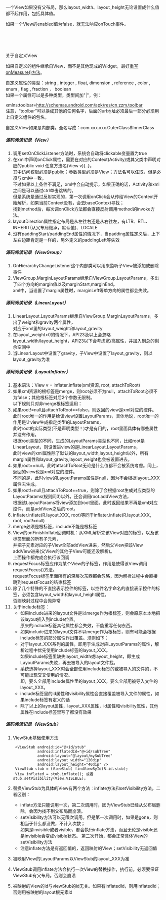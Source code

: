 
一个View如果没有父布局，那么layout_width、layout_height无论设置成什么值都不起作用，包括具体值。

如果一个View的enabled值为false，就无法响应onTouch事件。




<br><br><br><br>
关于自定义View

如果自定义的组件继承自View，而不是其他现成的Widget，最好[重写onMeasure()方法](E:\Android\MyCodes\MyLaboratory\DemoCollection\自定义View.md)。

自定义属性的类型：string , integer , float, dimension , reference , color , enum , flag , fraction ， boolean<br>
如果一个属性可以是多种类型，类型间加"|"，例：<attr name="XXX" format="reference|color" />

xmlns:toolbar=http://schemas.android.com/apk/res/cn.zzm.toolbar <br>
注意，“toolbar”可以换成其他的任何名字，后面的url地址必须最后一部分必须用上自定义组件的包名。

自定义View如果是内部类，全名写成：com.xxx.xxx.OuterClass$InnerClass


##### 源码阅读记录（View）
1. 调用setOnClickListener方法时，系统会自动将clickable变量置为true
2. 在xml中声明onClick属性，需要在对应的Context(Activity)或其父类中声明对应的public void 任意方法名(View v){..}，  
  其中访问权限必须是public；参数类型必须是View；方法名可以任取，但是必须与xml中一致。  
  不过如果以上条件不满足，xml中会自动提示，如果正确的话，Activity和xml之间是可以通过ctrl单击跳转的。  
  但是系统是通过反射实现的，第一次调用onClick会从传给View的Context开始解析，如果当前Context没有，会去baseContext寻找；  
  找到method后，每次调onClick方法都会直接反射调用method的invoke方法。
3. layoutDirection属性指定布局是从左往右还是从右往左，有LTR、RTL、INHERIT(从父布局继承，默认值)、LOCALE
4. 没有paddingStart/paddingEnd属性的情况下，当padding属性定义后，上下左右边距肯定是一样的，另外定义的paddingLeft等失效

##### 源码阅读记录（ViewGroup）
1. OnHierarchyChangeListener这个内部类可以用来监听子View被添加或删除事件
2. ViewGroup.MarginLayoutParams继承自ViewGroup.LayoutParams，多出了四个方向的margin值以及marginStart,marginEnd。  
    xml中，当设置了margin属性时，marginLeft等单方向的属性都会失效。
    
##### 源码阅读记录（LinearLayout）
1. LinearLayout.LayoutParams继承自ViewGroup.MarginLayoutParams，多出了weight和gravity两个属性，  
    对应于xml里的layout_weight和layout_gravity
2. 在layout_weight>0的情况下，API23及以上会忽略layout_width/layout_height，API23以下会考虑宽/高属性，并加入到总的剩余空间中
3. 当LinearLayout中设置了gravity，子View中设置了layout_gravity，则以layout_gravity为准

##### 源码阅读记录（LayoutInflater）
1. 基本语法：View v = inflater.inflate(xml资源, root, attachToRoot)
2. 如果xml资源的根标签是merge，则root必须不为null，attachToRoot必须不为false；其他根标签对后2个参数无限制。  
    以下规则只对非merge根标签适用：
3. 如果root!=null且attachToRoot==false，则返回的view是xml对应的控件。  
    此时root唯一的作用是给该view设置LayoutParams，具体地说，root唯一的作用是让view生成指定类型的LayoutParams，  
    此时root的实际类型(不是声明类型！)才是有用的，root里面具体有哪些属性并没有作用。  
    根据root类型的不同，生成的LayoutParams类型也不同，比如root是LinearLayout，则设置进view的是LinearLayout.LayoutParams，  
    此时view的xml属性除了默认的layout_width,layout_height以外，所有margin属性和layout_gravity,layout_weight也会被设置进去。
4. 如果root==null，此时attachToRoot无论是什么值都不会被系统考虑。同上，返回的view也是xml对应的控件。  
    不同的是，此时view的LayoutParams属性是null，因为不会根据layout_XXX属性去生成。
5. 如果root!=null且attachToRoot==true，则除了会根据root生成对应类型的LayoutParams(规则同3)以外，还会调用root.addView方法，  
    根据该LayoutParams将view添加到root里面。此时返回结果不再是xml对应控件，而是addView之后的root。
6. inflater.inflate(R.layout.XXX, root)等同于inflater.inflate(R.layout.XXX, root, root!=null)
7. merge必须是根标签，include不能是根标签
8. View的onFinishInflate回调时机：从XML解析完该View对应的标签，以及该标签里面的所有子元素，  
    并把子元素对应的子View全部addView进来，然后父View把该View addView进来(父View的其他子View可能还没解析)。  
    上面操作都完成会执行该回调
9. requestFocus标签应作为某个View的子标签，作用是使得该View调用requestFocus()方法。  
    requestFocus标签里面所有的深层次东西都会忽略，因为解析过程中会直接跳到requestFocus的结束标签
10. 除了几个特殊的不直接表示控件的标签，以控件名字命名的直接表示控件的标签，必须包含layout_width和layout_height属性，  
    否则映射过程中会抛异常
11. 关于include标签：
    - 如果include进来的layout文件是以merge作为根标签，则会原原本本地把该layout插入到include位置。  
        原来的include标签其他属性都会失效，不能重写任何东西。
    - 如果include进来的layout文件不以merge作为根标签，则有可能会根据include标签的部分属性作出覆盖。规则如下：
    - 对于layout_XXX系列的属性，即用于生成对应LayoutParams的属性，解析过程中优先使用include标签的layout_XXX。  
      如果include标签里缺失layout_width或layout_height，即生成LayoutParams失败，再去被导入的layout文件找。
    - 系统选择layout_XXX时会全部使用include标签的或被导入的文件的，不可能出现交叉使用的情况。  
        即，要么全部用include属性里的layout_XXX，要么全部用被导入文件的layout_XXX。
    - include标签里的id属性和visibility属性会直接覆盖被导入文件的属性，如果include标签有定义的话
    - 除了以上的layout属性，layout_XXX属性，id属性和visibility属性，其他属性在include标签里写了都没有效果
    
##### 源码阅读记录（ViewStub）
1. ViewStub基础使用方法

        <ViewStub android:id="@+id/stub"
                  android:inflatedId="@+id/subTree"
                  android:layout="@layout/mySubTree"
                  android:layout_width="120dip"
                  android:layout_height="40dip" />
        ViewStub stub = (ViewStub) findViewById(R.id.stub);
        View inflated = stub.inflate(); 或者 stub.setVisibility(View.VISIBLE);
        
2. 替换ViewStub为具体的View有两个方法：inflate方法和setVisibility方法。二者区别：
    - inflate方法只能调用一次，第二次调用时，因为ViewStub已经从父布局删除，会因为找不到父布局而崩溃。
    - setVisibility方法可以无限次调用。但是第一次调用时，如果是gone，则相当于什么都没做，不计入次数；  
      如果是invisible或者visible，都会执行inflate方法，而且无论是visible还是invisible会变成visible状态。
      第二次开始，都会正常具体View的setVisibility方法
    - 注意inflate方法是有返回值的，返回映射的View；setVisibility无返回值
3. 被映射View的LayoutParams以ViewStub的layout_XXX为准
4. ViewStub调用inflate方法会执行一次View的替换操作，执行前，必须要保证ViewStub有父布局，否则会崩溃
5. 被映射的View的id与viewStub的id无关。如果有inflatedId，则用inflatedId；否则用被映射的layout根元素id